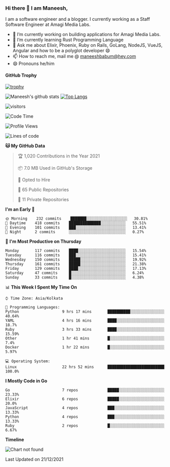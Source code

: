 ### Hi there 👋 I am Maneesh,

I am a software engineer and a blogger. I currently working as a Staff Software Engineer at Amagi Media Labs.


- 🔭 I’m currently working on building applications for Amagi Media Labs.
- 🌱 I’m currently learning Rust Programming Language
- 💬 Ask me about Elixir, Phoenix, Ruby on Rails, GoLang, NodeJS, VueJS, Angular and how to be a polyglot developer 😄
- 📫 How to reach me, mail me @ maneeshbabum@hey.com
- 😄 Pronouns he/him

#### GitHub Trophy
[![trophy](https://github-profile-trophy.vercel.app/?username=mbm-c)](https://github.com/ryo-ma/github-profile-trophy)

![Maneesh's github stats](https://github-readme-stats.vercel.app/api?username=mbm-c&show_icons=true)
[![Top Langs](https://github-readme-stats.vercel.app/api/top-langs/?username=mbm-c)](https://github.com/anuraghazra/github-readme-stats)


![visitors](https://visitor-badge.glitch.me/badge?page_id=maneeshbabu.maneeshbabu)

<!--START_SECTION:waka-->
![Code Time](http://img.shields.io/badge/Code%20Time-418%20hrs%2029%20mins-blue)

![Profile Views](http://img.shields.io/badge/Profile%20Views-0-blue)

![Lines of code](https://img.shields.io/badge/From%20Hello%20World%20I%27ve%20Written-284%20Thousand%20lines%20of%20code-blue)

**🐱 My GitHub Data** 

> 🏆 1,020 Contributions in the Year 2021
 > 
> 📦 7.0 MB Used in GitHub's Storage 
 > 
> 💼 Opted to Hire
 > 
> 📜 65 Public Repositories 
 > 
> 🔑 11 Private Repositories  
 > 
**I'm an Early 🐤** 

```text
🌞 Morning    232 commits    ███████░░░░░░░░░░░░░░░░░░   30.81% 
🌆 Daytime    418 commits    ██████████████░░░░░░░░░░░   55.51% 
🌃 Evening    101 commits    ███░░░░░░░░░░░░░░░░░░░░░░   13.41% 
🌙 Night      2 commits      ░░░░░░░░░░░░░░░░░░░░░░░░░   0.27%

```
📅 **I'm Most Productive on Thursday** 

```text
Monday       117 commits    ████░░░░░░░░░░░░░░░░░░░░░   15.54% 
Tuesday      116 commits    ███░░░░░░░░░░░░░░░░░░░░░░   15.41% 
Wednesday    150 commits    █████░░░░░░░░░░░░░░░░░░░░   19.92% 
Thursday     161 commits    █████░░░░░░░░░░░░░░░░░░░░   21.38% 
Friday       129 commits    ████░░░░░░░░░░░░░░░░░░░░░   17.13% 
Saturday     47 commits     █░░░░░░░░░░░░░░░░░░░░░░░░   6.24% 
Sunday       33 commits     █░░░░░░░░░░░░░░░░░░░░░░░░   4.38%

```


📊 **This Week I Spent My Time On** 

```text
⌚︎ Time Zone: Asia/Kolkata

💬 Programming Languages: 
Python                   9 hrs 17 mins       ██████████░░░░░░░░░░░░░░░   40.64% 
YAML                     4 hrs 16 mins       ████░░░░░░░░░░░░░░░░░░░░░   18.7% 
Ruby                     3 hrs 33 mins       ████░░░░░░░░░░░░░░░░░░░░░   15.59% 
Other                    1 hr 41 mins        █░░░░░░░░░░░░░░░░░░░░░░░░   7.4% 
Docker                   1 hr 22 mins        █░░░░░░░░░░░░░░░░░░░░░░░░   5.97%

💻 Operating System: 
Linux                    22 hrs 52 mins      █████████████████████████   100.0%

```

**I Mostly Code in Go** 

```text
Go                       7 repos             █████░░░░░░░░░░░░░░░░░░░░   23.33% 
Elixir                   6 repos             █████░░░░░░░░░░░░░░░░░░░░   20.0% 
JavaScript               4 repos             ███░░░░░░░░░░░░░░░░░░░░░░   13.33% 
Python                   4 repos             ███░░░░░░░░░░░░░░░░░░░░░░   13.33% 
Ruby                     2 repos             █░░░░░░░░░░░░░░░░░░░░░░░░   6.67%

```


**Timeline**

![Chart not found](https://raw.githubusercontent.com/mbm-c/mbm-c/master/charts/bar_graph.png) 


 Last Updated on 21/12/2021
<!--END_SECTION:waka-->

<!--
**maneeshbabu/maneeshbabu** is a ✨ _special_ ✨ repository because its `README.md` (this file) appears on your GitHub profile.

Here are some ideas to get you started:

- 🔭 I’m currently working on ...
- 🌱 I’m currently learning ...
- 👯 I’m looking to collaborate on ...
- 🤔 I’m looking for help with ...
- 💬 Ask me about ...
- 📫 How to reach me: ...
- 😄 Pronouns: ...
- ⚡ Fun fact: ...
-->
